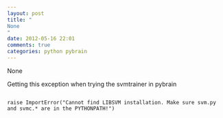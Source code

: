 ```yaml
---
layout: post
title: "
None
"
date: 2012-05-16 22:01
comments: true
categories: python pybrain
---
```


None


Getting this exception when trying the svmtrainer in pybrain 

```

raise ImportError("Cannot find LIBSVM installation. Make sure svm.py and svmc.* are in the PYTHONPATH!")

```

